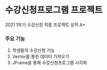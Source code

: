 # 수강신청프로그램 프로젝트
2021 1학기 수강신청 최종 프로젝트 성적 A+


### 주요 기능
1. 학생들의 수강신청 기능
2. Vector를 통한 데이터 가져오기
3. JFrame을 통해 수강신청프로그램 시각화
